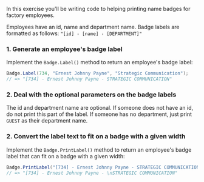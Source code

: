 In this exercise you'll be writing code to helping printing name
badges for factory employees.

Employees have an id, name and department name. Badge labels are
formatted as follows: `"[id] - [name] - [DEPARTMENT]"`

### 1. Generate an employee's badge label

Implement the `Badge.Label()` method to return an employee's badge label:

```csharp
Badge.Label(734, "Ernest Johnny Payne", "Strategic Communication");
// => "[734] - Ernest Johnny Payne - STRATEGIC COMMUNICATION"
```

### 2. Deal with the optional parameters on the badge labels

The id and department name are optional. If someone does not have an
id, do not print this part of the label.  If someone has no
department, just print `GUEST` as their department name.

### 2. Convert the label text to fit on a badge with a given width

Implement the `Badge.PrintLabel()` method to return an employee's
badge label that can fit on a badge with a given width:

```csharp
Badge.PrintLabel("[734] - Ernest Johnny Payne - STRATEGIC COMMUNICATION", 30);
// => "[734] - Ernest Johnny Payne - \nSTRATEGIC COMMUNICATION"
```
